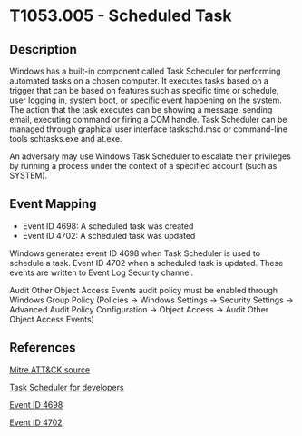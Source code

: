 # T1053.005 - Scheduled Task

## Description

Windows has a built-in component called Task Scheduler for performing automated tasks on a chosen computer. It executes tasks based on a trigger that can be based on features such as specific time or schedule, user logging in, system boot, or specific event happening on the system. The action that the task executes can be showing a message, sending email, executing command or firing a COM handle. Task Scheduler can be managed through graphical user interface taskschd.msc or command-line tools schtasks.exe and at.exe.

An adversary may use Windows Task Scheduler to escalate their privileges by running a process under the context of a specified account (such as SYSTEM).

## Event Mapping

* Event ID 4698: A scheduled task was created
* Event ID 4702: A scheduled task was updated

Windows generates event ID 4698 when Task Scheduler is used to schedule a task. Event ID 4702 when a scheduled task is updated. These events are written to Event Log Security channel.

Audit Other Object Access Events audit policy must be enabled through Windows Group Policy (Policies → Windows Settings → Security Settings → Advanced Audit Policy Configuration → Object Access → Audit Other Object Access Events)

## References

[Mitre ATT&CK source](https://attack.mitre.org/techniques/T1053/005/)

[Task Scheduler for developers](https://docs.microsoft.com/en-us/windows/win32/taskschd/task-scheduler-start-page)

[Event ID 4698](https://docs.microsoft.com/en-us/windows/security/threat-protection/auditing/event-4698)

[Event ID 4702](https://docs.microsoft.com/en-us/windows/security/threat-protection/auditing/event-4702)
